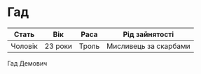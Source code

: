 # Гад

| Стать   | Вік     | Раса  | Рід зайнятості        |
| ------- | ------- | ----- | --------------------- |
| Чоловік | 23 роки | Троль | Мисливець за скарбами |

Гад Демович
